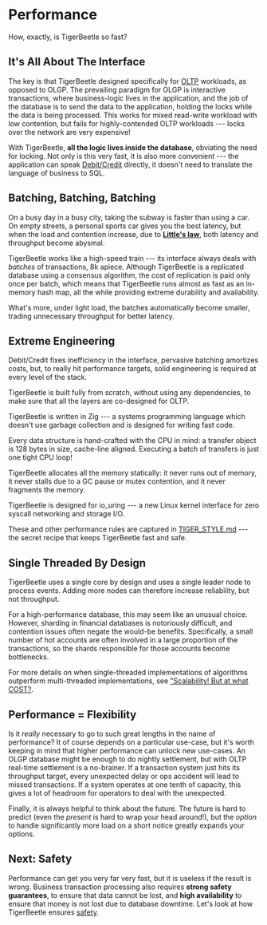 # Performance

How, exactly, is TigerBeetle so fast?

## It's All About The Interface

The key is that TigerBeetle designed specifically for [OLTP](./oltp.md) workloads, as opposed to
OLGP. The prevailing paradigm for OLGP is interactive transactions, where business-logic lives in
the application, and the job of the database is to send the data to the application, holding the
locks while the data is being processed. This works for mixed read-write workload with low
contention, but fails for highly-contended OLTP workloads --- locks over the network are very
expensive!

With TigerBeetle, **all the logic lives inside the database**, obviating the need for locking. Not
only is this very fast, it is also more convenient --- the application can speak
[Debit/Credit](./debit-credit.md) directly, it doesn't need to translate the language of business to
SQL.

## Batching, Batching, Batching

On a busy day in a busy city, taking the subway is faster than using a car. On empty streets, a personal
sports car gives you the best latency, but when the load and contention increase, due to
[**Little's law**](https://en.wikipedia.org/wiki/Little%27s_law), both latency and throughput become abysmal.

TigerBeetle works like a high-speed train --- its interface always deals with _batches_ of
transactions, 8k apiece. Although TigerBeetle is a replicated database using a consensus algorithm,
the cost of replication is paid only once per batch, which means that TigerBeetle runs almost as
fast as an in-memory hash map, all the while providing extreme durability and availability.

What's more, under light load, the batches automatically become smaller, trading unnecessary
throughput for better latency.

## Extreme Engineering

Debit/Credit fixes inefficiency in the interface, pervasive batching amortizes costs, but, to really
hit performance targets, solid engineering is required at every level of the stack.

TigerBeetle is built fully from scratch, without using any dependencies, to make sure that all the
layers are co-designed for OLTP.

TigerBeetle is written in Zig --- a systems programming language which doesn't use garbage
collection and is designed for writing fast code.

Every data structure is hand-crafted with the CPU in mind: a transfer object is 128 bytes in size,
cache-line aligned. Executing a batch of transfers is just one tight CPU loop!

TigerBeetle allocates all the memory statically: it never runs out of memory, it never stalls due to
a GC pause or mutex contention, and it never fragments the memory.

TigerBeetle is designed for io_uring --- a new Linux kernel interface for zero syscall networking
and storage I/O.

These and other performance rules are captured in
[TIGER_STYLE.md](https://github.com/tigerbeetle/tigerbeetle/blob/main/docs/TIGER_STYLE.md) --- the
secret recipe that keeps TigerBeetle fast and safe.

## Single Threaded By Design

TigerBeetle uses a single core by design and uses a single leader node to process events. Adding
more nodes can therefore increase reliability, but not throughput.

For a high-performance database, this may seem like an unusual choice. However, sharding in
financial databases is notoriously difficult, and contention issues often negate the would-be
benefits. Specifically, a small number of hot accounts are often involved in a large proportion of
the transactions, so the shards responsible for those accounts become bottlenecks.

For more details on when single-threaded implementations of algorithms outperform multi-threaded
implementations, see ["Scalability! But at what
COST?](https://www.usenix.org/system/files/conference/hotos15/hotos15-paper-mcsherry.pdf).

## Performance = Flexibility

Is it _really_ necessary to go to such great lengths in the name of performance? It of course
depends on a particular use-case, but it's worth keeping in mind that higher performance can unlock
new use-cases. An OLGP database might be enough to do nightly settlement, but with OLTP real-time
settlement is a no-brainer. If a transaction system just hits its throughput target, 
every unexpected delay or ops accident will lead to missed transactions. If a system operates at one
tenth of capacity, this gives a lot of headroom for operators to deal with the unexpected.

Finally, it is always helpful to think about the future. The future is hard to predict (even the
_present_ is hard to wrap your head around!), but the _option_ to handle significantly more load on
a short notice greatly expands your options.

## Next: Safety

Performance can get you very far very fast, but it is useless if the result is wrong. Business
transaction processing also requires **strong safety guarantees**, to ensure that data cannot be
lost, and **high availability** to ensure that money is not lost due to database downtime. Let's
look at how TigerBeetle ensures [safety](./safety.md).
